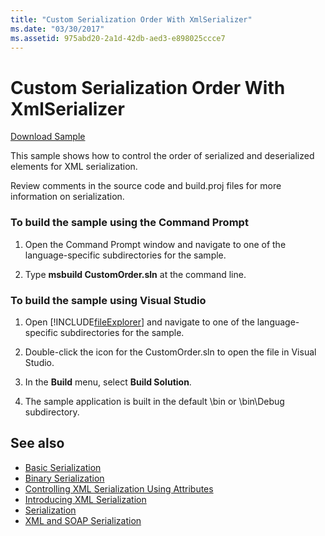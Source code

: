 ```yaml
---
title: "Custom Serialization Order With XmlSerializer"
ms.date: "03/30/2017"
ms.assetid: 975abd20-2a1d-42db-aed3-e898025ccce7
---
```

# Custom Serialization Order With XmlSerializer
[Download Sample](https://download.microsoft.com/download/4/7/B/47B2164C-E780-4B10-8DE4-2CB5B886E0A6/Technologies/Serialization/Xml%20Serialization/CustomOrder.zip.exe)  
  
 This sample shows how to control the order of serialized and deserialized elements for XML serialization.  
  
 Review comments in the source code and build.proj files for more information on serialization.  
  
### To build the sample using the Command Prompt  
  
1.  Open the Command Prompt window and navigate to one of the language-specific subdirectories for the sample.  
  
2.  Type **msbuild CustomOrder.sln** at the command line.  
  
### To build the sample using Visual Studio  
  
1.  Open [!INCLUDE[fileExplorer](../../../includes/fileexplorer-md.md)] and navigate to one of the language-specific subdirectories for the sample.  
  
2.  Double-click the icon for the CustomOrder.sln to open the file in Visual Studio.  
  
3.  In the **Build** menu, select **Build Solution**.  
  
4.  The sample application is built in the default \bin or \bin\Debug subdirectory.  
  
## See also

- [Basic Serialization](../../../docs/standard/serialization/basic-serialization.md)  
- [Binary Serialization](../../../docs/standard/serialization/binary-serialization.md)  
- [Controlling XML Serialization Using Attributes](../../../docs/standard/serialization/controlling-xml-serialization-using-attributes.md)  
- [Introducing XML Serialization](../../../docs/standard/serialization/introducing-xml-serialization.md)  
- [Serialization](../../../docs/standard/serialization/index.md)  
- [XML and SOAP Serialization](../../../docs/standard/serialization/xml-and-soap-serialization.md)
